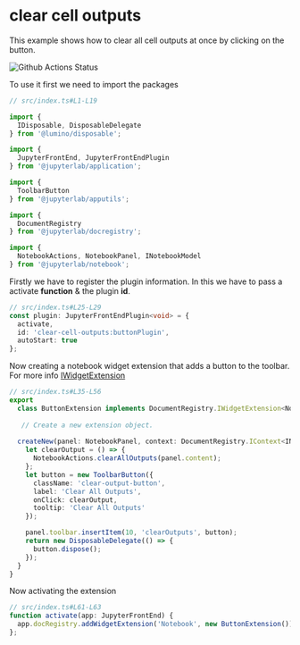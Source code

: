 # clear cell outputs

This example shows how to clear all cell outputs at once by clicking on the button.

![Github Actions Status](https://github.com/yash112-lang/extension-examples/blob/master/clear_cell_outputs/Preview.gif)

To use it first we need to import the packages
```ts
// src/index.ts#L1-L19

import {
  IDisposable, DisposableDelegate
} from '@lumino/disposable';

import {
  JupyterFrontEnd, JupyterFrontEndPlugin
} from '@jupyterlab/application';

import {
  ToolbarButton
} from '@jupyterlab/apputils';

import {
  DocumentRegistry
} from '@jupyterlab/docregistry';

import {
  NotebookActions, NotebookPanel, INotebookModel
} from '@jupyterlab/notebook';
```

Firstly we have to register the plugin information. In this we have to pass a activate **function** & the plugin **id**.

```ts
// src/index.ts#L25-L29
const plugin: JupyterFrontEndPlugin<void> = {
  activate,
  id: 'clear-cell-outputs:buttonPlugin',
  autoStart: true
};
```
Now creating a notebook widget extension that adds a button to the toolbar. For more info [IWidgetExtension](https://jupyterlab.readthedocs.io/en/latest/api/interfaces/docregistry.documentregistry.iwidgetextension.html)

```ts
// src/index.ts#L35-L56
export
  class ButtonExtension implements DocumentRegistry.IWidgetExtension<NotebookPanel, INotebookModel> {
  
   // Create a new extension object.
   
  createNew(panel: NotebookPanel, context: DocumentRegistry.IContext<INotebookModel>): IDisposable {
    let clearOutput = () => {
      NotebookActions.clearAllOutputs(panel.content);
    };
    let button = new ToolbarButton({
      className: 'clear-output-button',
      label: 'Clear All Outputs',
      onClick: clearOutput,
      tooltip: 'Clear All Outputs'
    });

    panel.toolbar.insertItem(10, 'clearOutputs', button);
    return new DisposableDelegate(() => {
      button.dispose();
    });
  }
}
```
Now activating the extension
```ts
// src/index.ts#L61-L63
function activate(app: JupyterFrontEnd) {
  app.docRegistry.addWidgetExtension('Notebook', new ButtonExtension());
};
```
